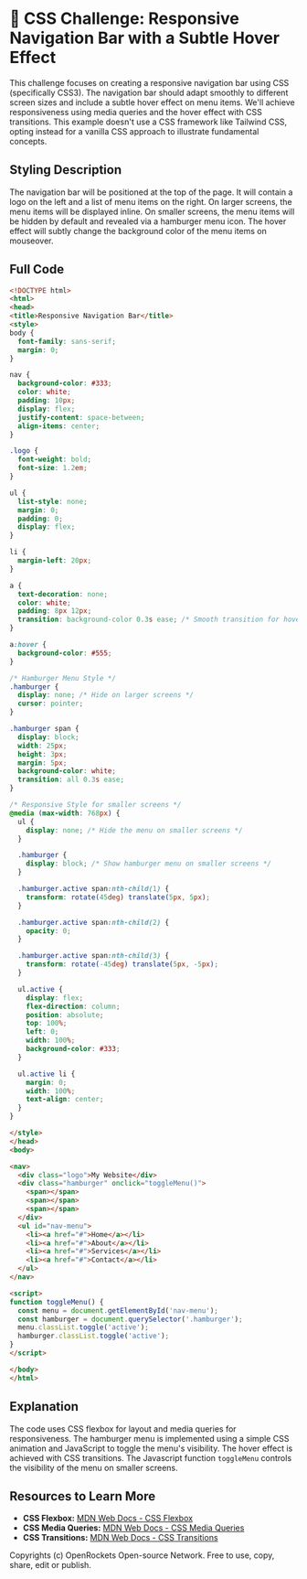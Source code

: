 # 🐞 CSS Challenge: Responsive Navigation Bar with a Subtle Hover Effect


This challenge focuses on creating a responsive navigation bar using CSS (specifically CSS3).  The navigation bar should adapt smoothly to different screen sizes and include a subtle hover effect on menu items.  We'll achieve responsiveness using media queries and the hover effect with CSS transitions.  This example doesn't use a CSS framework like Tailwind CSS, opting instead for a vanilla CSS approach to illustrate fundamental concepts.


## Styling Description

The navigation bar will be positioned at the top of the page.  It will contain a logo on the left and a list of menu items on the right.  On larger screens, the menu items will be displayed inline.  On smaller screens, the menu items will be hidden by default and revealed via a hamburger menu icon.  The hover effect will subtly change the background color of the menu items on mouseover.

## Full Code

```html
<!DOCTYPE html>
<html>
<head>
<title>Responsive Navigation Bar</title>
<style>
body {
  font-family: sans-serif;
  margin: 0;
}

nav {
  background-color: #333;
  color: white;
  padding: 10px;
  display: flex;
  justify-content: space-between;
  align-items: center;
}

.logo {
  font-weight: bold;
  font-size: 1.2em;
}

ul {
  list-style: none;
  margin: 0;
  padding: 0;
  display: flex;
}

li {
  margin-left: 20px;
}

a {
  text-decoration: none;
  color: white;
  padding: 8px 12px;
  transition: background-color 0.3s ease; /* Smooth transition for hover effect */
}

a:hover {
  background-color: #555;
}

/* Hamburger Menu Style */
.hamburger {
  display: none; /* Hide on larger screens */
  cursor: pointer;
}

.hamburger span {
  display: block;
  width: 25px;
  height: 3px;
  margin: 5px;
  background-color: white;
  transition: all 0.3s ease;
}

/* Responsive Style for smaller screens */
@media (max-width: 768px) {
  ul {
    display: none; /* Hide the menu on smaller screens */
  }

  .hamburger {
    display: block; /* Show hamburger menu on smaller screens */
  }

  .hamburger.active span:nth-child(1) {
    transform: rotate(45deg) translate(5px, 5px);
  }

  .hamburger.active span:nth-child(2) {
    opacity: 0;
  }

  .hamburger.active span:nth-child(3) {
    transform: rotate(-45deg) translate(5px, -5px);
  }

  ul.active {
    display: flex;
    flex-direction: column;
    position: absolute;
    top: 100%;
    left: 0;
    width: 100%;
    background-color: #333;
  }

  ul.active li {
    margin: 0;
    width: 100%;
    text-align: center;
  }
}

</style>
</head>
<body>

<nav>
  <div class="logo">My Website</div>
  <div class="hamburger" onclick="toggleMenu()">
    <span></span>
    <span></span>
    <span></span>
  </div>
  <ul id="nav-menu">
    <li><a href="#">Home</a></li>
    <li><a href="#">About</a></li>
    <li><a href="#">Services</a></li>
    <li><a href="#">Contact</a></li>
  </ul>
</nav>

<script>
function toggleMenu() {
  const menu = document.getElementById('nav-menu');
  const hamburger = document.querySelector('.hamburger');
  menu.classList.toggle('active');
  hamburger.classList.toggle('active');
}
</script>

</body>
</html>
```

## Explanation

The code uses CSS flexbox for layout and media queries for responsiveness.  The hamburger menu is implemented using a simple CSS animation and JavaScript to toggle the menu's visibility.  The hover effect is achieved with CSS transitions. The Javascript function `toggleMenu` controls the visibility of the menu on smaller screens.

## Resources to Learn More

* **CSS Flexbox:**  [MDN Web Docs - CSS Flexbox](https://developer.mozilla.org/en-US/docs/Web/CSS/CSS_Flexible_Box_Layout/Basic_Concepts_of_Flexbox)
* **CSS Media Queries:** [MDN Web Docs - CSS Media Queries](https://developer.mozilla.org/en-US/docs/Web/CSS/Media_Queries/Using_media_queries)
* **CSS Transitions:** [MDN Web Docs - CSS Transitions](https://developer.mozilla.org/en-US/docs/Web/CSS/CSS_Transitions/Using_CSS_transitions)


Copyrights (c) OpenRockets Open-source Network. Free to use, copy, share, edit or publish.

